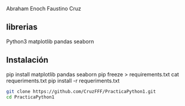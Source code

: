 Abraham Enoch Faustino Cruz




## librerias
Python3 
matplotlib
pandas
seaborn

## Instalación
pip install matplotlib pandas seaborn
pip freeze > requirements.txt
cat requeriments.txt
pip install -r requeriments.txt
```bash
git clone https://github.com/CruzFFF/PracticaPython1.git
cd PracticaPython1
